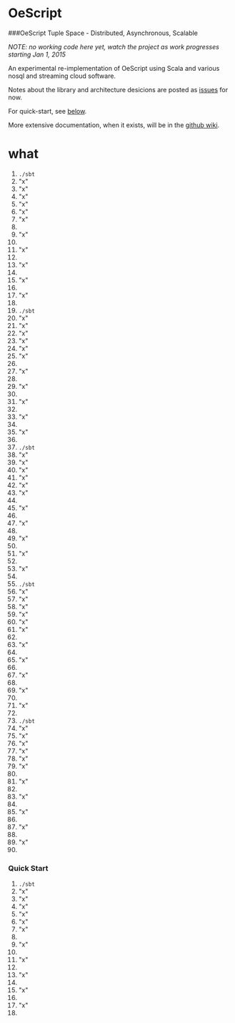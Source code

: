OeScript
========

[decisions-blog]: https://github.com/navicore/OeScript/labels/blog  "Decisions Blog"
[oescript-wiki]: https://github.com/navicore/oescript/wiki  "OeScript Wiki"

###OeScript Tuple Space - Distributed, Asynchronous, Scalable

_NOTE: no working code here yet, watch the project as work progresses starting Jan 1, 2015_

An experimental re-implementation of OeScript using Scala and various nosql and streaming cloud software.

Notes about the library and architecture desicions are posted as [issues][decisions-blog] for now.

For quick-start, see [below](#quck-start).

More extensive documentation, when it exists, will be in the [github wiki][oescript-wiki].

# what 

1. `./sbt`
1. "x"
1. "x"
1. "x"
1. "x"
1. "x"
1. "x"
2. 
1. "x"
2. 
1. "x"
2. 
1. "x"
2. 
1. "x"
2. 
1. "x"
2. 
1. `./sbt`
1. "x"
1. "x"
1. "x"
1. "x"
1. "x"
1. "x"
2. 
1. "x"
2. 
1. "x"
2. 
1. "x"
2. 
1. "x"
2. 
1. "x"
2. 
1. `./sbt`
1. "x"
1. "x"
1. "x"
1. "x"
1. "x"
1. "x"
2. 
1. "x"
2. 
1. "x"
2. 
1. "x"
2. 
1. "x"
2. 
1. "x"
2. 
1. `./sbt`
1. "x"
1. "x"
1. "x"
1. "x"
1. "x"
1. "x"
2. 
1. "x"
2. 
1. "x"
2. 
1. "x"
2. 
1. "x"
2. 
1. "x"
2. 
1. `./sbt`
1. "x"
1. "x"
1. "x"
1. "x"
1. "x"
1. "x"
2. 
1. "x"
2. 
1. "x"
2. 
1. "x"
2. 
1. "x"
2. 
1. "x"
2. 

### Quick Start

1. `./sbt`
1. "x"
1. "x"
1. "x"
1. "x"
1. "x"
1. "x"
2. 
1. "x"
2. 
1. "x"
2. 
1. "x"
2. 
1. "x"
2. 
1. "x"
2. 
